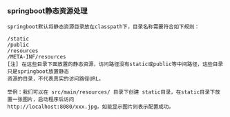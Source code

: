 
### springboot静态资源处理

	springboot默认将静态资源目录放在classpath下，目录名称需要符合如下规则：
	
	/static
	/public
	/resources
	/META-INF/resources
	[注] 在这些目录下面放置的静态资源，访问路径没有static或public等中间路径，这些目录只是springboot放置静态
	资源的目录，不代表真实的访问路径URL。
	
	举例：我们可以在 src/main/resources/ 目录下创建 static目录，在static目录下放置一张图片，启动程序后访问
	http://localhost:8080/xxx.jpg，如能显示图片则表示配置成功。
	
	
	